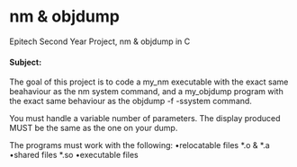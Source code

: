 # nm & objdump
Epitech Second Year Project, nm & objdump in C

#### Subject:

The goal of this project is to code a my_nm executable with the exact same beahaviour as the nm system
command, and a my_objdump program with the exact same behaviour as the objdump -f -ssystem command.

You must handle a variable number of parameters.
The display produced MUST be the same as the one on your dump.

The programs must work with the following:
  •relocatable files *.o & *.a
  •shared files *.so
  •executable files

